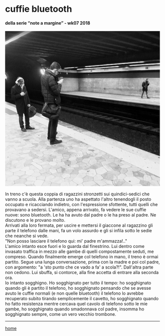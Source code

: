 # cuffie bluetooth  

#### della serie “note a margine” - wk07 2018  
![](/interarete047.png "Metro B, Termini - readers")  

In treno c'è questa coppia di ragazzini stronzetti sui quindici-sedici che vanno a scuola. Alla partenza uno ha aspettato l'altro tenendogli il posto occupato e ricacciando indietro, con l'espressione sfottente, tutti quelli che provavano a sedersi. L'amico, appena arrivato, fa vedere le sue cuffie nuove: sono bluetooth. Le ha ha avuto dal padre o le ha preso al padre. Ne discutono e le provano molto.  
Arrivati alla loro fermata, per uscire e mettersi il giaccone al ragazzino gli parte il telefono dalle mani, fa un volo assurdo e gli si infila sotto  le sedie che neanche si vede.  
"Non posso lasciare il telefono qui: mi' padre m'ammazza!.."   
L'amico intanto esce fuori e lo guarda dal finestrino. Lui dentro come invasato traffica in mezzo alle gambe di quelli compostamente seduti, me compreso. Quando finalmente emerge col telefono in mano, il treno è ormai partito. Segue una lunga conversazione, prima con la madre e poi col padre, con argomento: "a 'sto punto che ce vado a fa' a scola?!". Dall'altra parte non cedono. Lui sbuffa, si contorce, alla fine accetta di entrare alla seconda ora.   
Io intanto sogghigno. Ho sogghignato per tutto il tempo: ho sogghignato quando gli è partito il telefono, ho sogghignato pensando che se avesse avuto le cuffie normali (e non quelle bluetooth) il telefono lo avrebbe recuperato subito tirando semplicemente il cavetto, ho sogghignato quando ho fatto resistenza mentre cercava quel cavolo di telefono sotto le mie gambe, ho sogghignato quando smadonnava col padre, insomma ho sogghignato sempre, come un vero vecchio trombone.  

---  
[home](/interarete.md)
